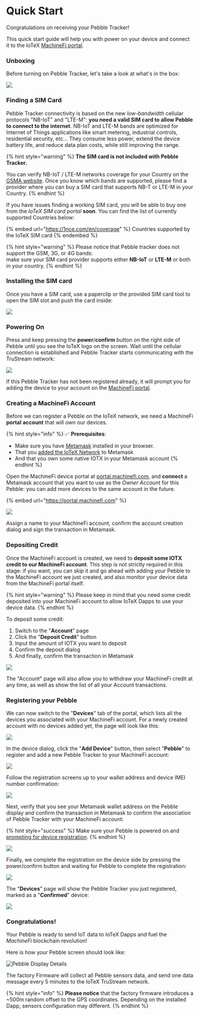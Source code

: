 # Quick Start

Congratulations on receiving your Pebble Tracker!

This quick start guide will help you with power on your device and connect it to the IoTeX [MachineFi portal](https://portal.machinefi.com).

### Unboxing

Before turning on Pebble Tracker, let's take a look at what's in the box:

![](../../.gitbook/assets/image.jpg)

### Finding a SIM Card

Pebble Tracker connectivity is based on the new _low-bandwidth_ cellular protocols "NB-IoT" and "LTE-M": **you need a valid SIM card to allow Pebble to connect to the internet**. NB-IoT and LTE-M bands are optimized for Internet of Things applications like smart metering, industrial controls, residential security, etc... They consume less power, extend the device battery life, and reduce data plan costs, while still improving the range.

{% hint style="warning" %}
**The SIM card is not included with Pebble Tracker.**

You can verify NB-IoT / LTE-M networks coverage for your Country on the [GSMA website](https://www.gsma.com/iot/deployment-map/). Once you know which bands are supported, please find a provider where you can buy a SIM card that supports NB-T or LTE-M in your Country.&#x20;
{% endhint %}

If you have issues finding a working SIM card, you will be able to buy one from the _IoTeX SIM card portal_ **soon**. You can find the list of currently supported Countries below:

{% embed url="https://1nce.com/en/coverage" %}
Countries supported by the IoTeX SIM card
{% endembed %}

{% hint style="warning" %}
Please notice that Pebble tracker does not support the GSM, 3G, or 4G bands:\
make sure your SIM card provider supports either **NB-IoT** or **LTE-M** or both in your country.
{% endhint %}

### Installing the SIM card

Once you have a SIM card, use a paperclip or the provided SIM card tool to open the SIM slot and push the card inside:

![](../../.gitbook/assets/simcard.jpg)

### Powering On

Press and keep pressing the **power**/**confirm** button on the right side of Pebble until you see the IoTeX logo on the screen. Wait until the cellular connection is established and Pebble Tracker starts communicating with the TruStream network:

![](<../../.gitbook/assets/first-boot (1).jpg>)

If this Pebble Tracker has not been registered already, it will prompt you for adding the device to your account on the [MachineFi portal](https://portal.machinefi.com).

### Creating a MachineFi Account

Before we can register a Pebble on the IoTeX network, we need a MachineFi **portal** **account** that will _own_ our devices.&#x20;

{% hint style="info" %}
✅ **Prerequisites**:

* Make sure you have [Metamask](https://metamask.io/download.html) installed in your browser.
* That you [added the IoTeX Network](https://iotexdefi.com) to Metamask&#x20;
* And that you own some native IOTX in your Metamask account&#x20;
{% endhint %}

Open the MachineFi device portal at [portal.machinefi.com](https://portal.machinefi.com), and **connect** a Metamask account that you want to use as the _Owner Account_ for this Pebble: you can add more devices to the same account in the future.&#x20;

{% embed url="https://portal.machinefi.com" %}

![](../../.gitbook/assets/newportalaccount.jpg)

Assign a name to your MachineFi account, confirm the account creation dialog and sign the transaction in Metamask.

### Depositing Credit

Once the MachineFi account is created, we need to **deposit some IOTX credit to our MachineFi account**. This step is not strictly required in this stage: if you want, you can skip it and go ahead with adding your Pebble to the MachineFi account we just created, and also monitor your device data from the MachineFi portal itself.&#x20;

{% hint style="warning" %}
Please keep in mind that you need some credit deposited into your MachineFi account to allow IoTeX Dapps to use your device data.
{% endhint %}

To deposit some credit:

1. Switch to the "**Account**" page&#x20;
2. Click the "**Deposit Credit**" button&#x20;
3. Input the amount of IOTX you want to deposit
4. Confirm the deposit dialog
5. And finally, confirm the transaction in Metamask&#x20;

![](<../../.gitbook/assets/depositcredit (1).jpg>)

The "Account" page will also allow you to withdraw your MachineFi credit at any time, as well as show the list of all your Account transactions.

### Registering your Pebble

We can now switch to the "**Devices**" tab of the portal, which lists all the devices you associated with your MachineFi account. For a newly created account with no devices added yet, the page will look like this:

![](../../.gitbook/assets/add-device.jpg)

In the device dialog, click the "**Add Device**" button, then select "**Pebble**" to register and add a new Pebble Tracker to your MachineFi account:

![](<../../.gitbook/assets/addpebble1 (4).jpg>)

Follow the registration screens up to your wallet address and device IMEI number confirmation:

![](../../.gitbook/assets/addpebble2.jpg)

Next, verify that you see your Metamask wallet address on the Pebble display and confirm the transaction in Metamask to confirm the association of Pebble Tracker with your MachineFi account:

{% hint style="success" %}
Make sure your Pebble is powered on and [prompting for device registration](quick-start.md#power-on).
{% endhint %}

![](../../.gitbook/assets/addpebble3.jpg)

Finally, we complete the registration on the device side by pressing the power/confirm button and waiting for Pebble to complete the registration:

![](../../.gitbook/assets/addpebble4.jpg)

The "**Devices**" page will show the Pebble Tracker you just registered, marked as a "**Confirmed**" device:

![](../../.gitbook/assets/addpebble5.jpg)

### Congratulations!

Your Pebble is ready to send IoT data to IoTeX Dapps and fuel the _MachineFi_ blockchain revolution!

Here is how your Pebble screen should look like:

![Pebble Display Details](../../.gitbook/assets/pebble-display-icons.jpg)

The factory Firmware will collect all Pebble sensors data, and send one data message every 5 minutes to the IoTeX TruStream network.

{% hint style="info" %}
**Please notice** that the factory firmware introduces a \~500m random offset to the GPS coordinates. Depending on the installed Dapp, sensors configuration may different.&#x20;
{% endhint %}
